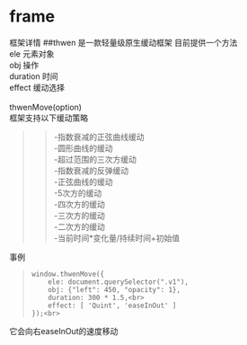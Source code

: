 # frame
框架详情
##thwen 是一款轻量级原生缓动框架
目前提供一个方法<br> 
 ele 元素对象<br> 
 obj 操作<br> 
 duration 时间<br> 
 effect 缓动选择<br> 
 <br> 
thwenMove(option)
<br> 
框架支持以下缓动策略
<br> 
>>-指数衰减的正弦曲线缓动<br> 
>>-圆形曲线的缓动<br> 
>>-超过范围的三次方缓动<br> 
>>-指数衰减的反弹缓动<br> 
>>-正弦曲线的缓动<br> 
>>-5次方的缓动<br> 
>>-四次方的缓动<br> 
>>-三次方的缓动<br> 
>>-二次方的缓动<br> 
>>-当前时间*变化量/持续时间+初始值<br> 

事例<br>
>     window.thwenMove({
>         ele: document.querySelector(".v1"),
>         obj: {"left": 450, "opacity": 1},
>         duration: 300 * 1.5,<br> 
>         effect: [ 'Quint', 'easeInOut' ]
>     });<br> 
  
它会向右easeInOut的速度移动
  
